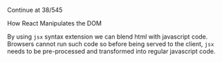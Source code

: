 Continue at 38/545


How React Manipulates the DOM

By using `jsx` syntax extension we can blend html with javascript code. Browsers cannot run such code so before being served to the client, `jsx` needs to be pre-processed and transformed into regular javascript code.